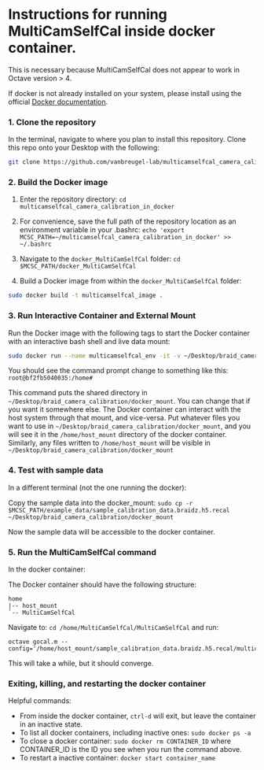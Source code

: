 # Instructions for running MultiCamSelfCal inside docker container.

This is necessary because MultiCamSelfCal does not appear to work in Octave version > 4. 

If docker is not already installed on your system, please install  using the official [Docker documentation](https://docs.docker.com/engine/install/).

### 1. Clone the repository

In the terminal, navigate to where you plan to install this repository. Clone this repo onto your Desktop with the following:

```bash
git clone https://github.com/vanbreugel-lab/multicamselfcal_camera_calibration_in_docker.git
```

### 2. Build the Docker image

1. Enter the repository directory:
`cd multicamselfcal_camera_calibration_in_docker`

2. For convenience, save the full path of the repository location as an environment variable in your .bashrc: 
`echo 'export MCSC_PATH=~/multicamselfcal_camera_calibration_in_docker' >> ~/.bashrc`

3. Navigate to the `docker_MultiCamSelfCal` folder:
`cd $MCSC_PATH/docker_MultiCamSelfCal`

4. Build a Docker image from within the `docker_MultiCamSelfCal` folder:

```bash
sudo docker build -t multicamselfcal_image .
```

### 3. Run Interactive Container and External Mount

Run the Docker image with the following tags to start the Docker container with an interactive bash shell and live data mount:

```bash
sudo docker run --name multicamselfcal_env -it -v ~/Desktop/braid_camera_calibration/docker_mount:/home/host_mount multicamselfcal_image bash
```

You should see the command prompt change to something like this:
`root@bf2fb5040035:/home#`

This command puts the shared directory in `~/Desktop/braid_camera_calibration/docker_mount`. You can change that if you want it somewhere else. The Docker container can interact with the host system through that mount, and vice-versa. Put whatever files you want to use in `~/Desktop/braid_camera_calibration/docker_mount`, and you will see it in the `/home/host_mount` directory of the docker container. Similarly, any files written to `/home/host_mount` will be visible in `~/Desktop/braid_camera_calibration/docker_mount`

### 4. Test with sample data

In a different terminal (not the one running the docker):

Copy the sample data into the docker_mount:
`sudo cp -r $MCSC_PATH/example_data/sample_calibration_data.braidz.h5.recal ~/Desktop/braid_camera_calibration/docker_mount`

Now the sample data will be accessible to  the docker container. 


### 5. Run the MultiCamSelfCal command

In the docker container:

The Docker container should have the following structure:
```
home
|-- host_mount
`-- MultiCamSelfCal
```
Navigate to: `cd /home/MultiCamSelfCal/MultiCamSelfCal` and run:
```
octave gocal.m --config='/home/host_mount/sample_calibration_data.braidz.h5.recal/multicamselfcal.cfg' 
```

This will take a while, but it should converge. 

### Exiting, killing, and restarting the docker container

Helpful commands:

* From inside the docker container, `ctrl-d` will exit, but leave the container in an inactive state.
* To list all docker containers, including inactive ones: `sudo docker ps -a`
* To close a docker container: `sudo docker rm CONTAINER_ID` where CONTAINER_ID is the ID you see when you run the command above. 
* To restart a inactive container: `docker start container_name`

